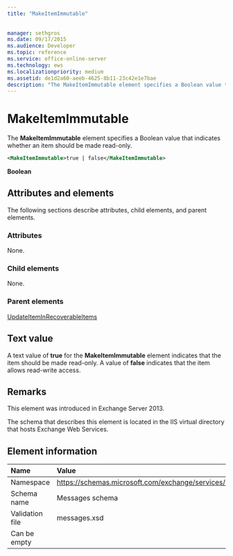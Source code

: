 ```yaml
---
title: "MakeItemImmutable"
 
 
manager: sethgros
ms.date: 09/17/2015
ms.audience: Developer
ms.topic: reference
ms.service: office-online-server
ms.technology: ews
ms.localizationpriority: medium
ms.assetid: de1d2a60-aeeb-4625-8b11-23c42e1e7bae
description: "The MakeItemImmutable element specifies a Boolean value that indicates whether an item should be made read-only."
---
```


# MakeItemImmutable

The **MakeItemImmutable** element specifies a Boolean value that indicates whether an item should be made read-only. 
  
```XML
<MakeItemImmutable>true | false</MakeItemImmutable>
```

 **Boolean**
## Attributes and elements

The following sections describe attributes, child elements, and parent elements.
  
### Attributes

None.
  
### Child elements

None.
  
### Parent elements

[UpdateItemInRecoverableItems](updateiteminrecoverableitems.md)
  
## Text value

A text value of **true** for the **MakeItemImmutable** element indicates that the item should be made read-only. A value of **false** indicates that the item allows read-write access. 
  
## Remarks

This element was introduced in Exchange Server 2013.
  
The schema that describes this element is located in the IIS virtual directory that hosts Exchange Web Services.
  
## Element information

|**Name**|**Value**|
|:-----|:-----|
|Namespace  <br/> |https://schemas.microsoft.com/exchange/services/2006/messages  <br/> |
|Schema name  <br/> |Messages schema  <br/> |
|Validation file  <br/> |messages.xsd  <br/> |
|Can be empty  <br/> ||
   

